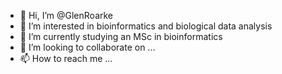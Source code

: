 - 👋 Hi, I’m @GlenRoarke
- 👀 I’m interested in bioinformatics and biological data analysis 
- 🌱 I’m currently studying an MSc in bioinformatics
- 💞️ I’m looking to collaborate on ...
- 📫 How to reach me ...

<!---
GlenRoarke/GlenRoarke is a ✨ special ✨ repository because its `README.md` (this file) appears on your GitHub profile.
You can click the Preview link to take a look at your changes.
--->
